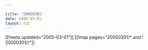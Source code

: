 ```yaml
---

title: "20050301"
date: 2005-03-01
layout: rut
---
```


[[!meta updated="2005-03-01"]]
[[!map pages="20050301/* and ! 20050301/*/*"]]
